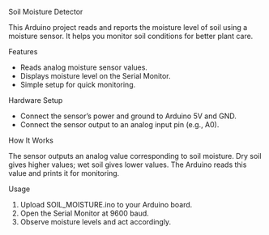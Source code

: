 Soil Moisture Detector

This Arduino project reads and reports the moisture level of soil using a moisture sensor. It helps you monitor soil conditions for better plant care.

Features

- Reads analog moisture sensor values.
- Displays moisture level on the Serial Monitor.
- Simple setup for quick monitoring.

Hardware Setup

- Connect the sensor’s power and ground to Arduino 5V and GND.
- Connect the sensor output to an analog input pin (e.g., A0).

How It Works

The sensor outputs an analog value corresponding to soil moisture. Dry soil gives higher values; wet soil gives lower values. The Arduino reads this value and prints it for monitoring.

Usage

1. Upload SOIL_MOISTURE.ino to your Arduino board.
2. Open the Serial Monitor at 9600 baud.
3. Observe moisture levels and act accordingly.
